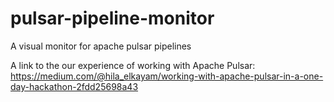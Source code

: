 # pulsar-pipeline-monitor
A visual monitor for apache pulsar pipelines

A link to the our experience of working with Apache Pulsar:
https://medium.com/@hila_elkayam/working-with-apache-pulsar-in-a-one-day-hackathon-2fdd25698a43
